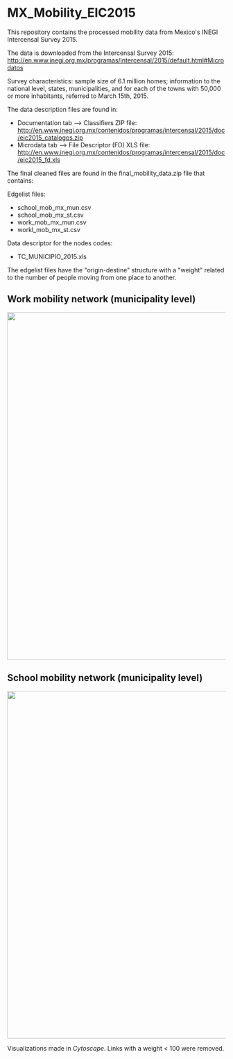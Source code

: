 # MX_Mobility_EIC2015

This repository contains the processed mobility data from Mexico's INEGI Intercensal Survey 2015.

The data is downloaded from the Intercensal Survey 2015: http://en.www.inegi.org.mx/programas/intercensal/2015/default.html#Microdatos

Survey characteristics: sample size of 6.1 million homes; information to the national level, states, municipalities, and for each of the towns with 50,000 or more inhabitants, referred to March 15th, 2015.

The data description files are found in:
* Documentation tab --> Classifiers ZIP file: http://en.www.inegi.org.mx/contenidos/programas/intercensal/2015/doc/eic2015_catalogos.zip
* Microdata tab --> File Descriptor (FD) XLS file: http://en.www.inegi.org.mx/contenidos/programas/intercensal/2015/doc/eic2015_fd.xls

The final cleaned files are found in the final_mobility_data.zip file that contains:

Edgelist files:
- school_mob_mx_mun.csv
- school_mob_mx_st.csv
- work_mob_mx_mun.csv
- workl_mob_mx_st.csv

Data descriptor for the nodes codes:
- TC_MUNICIPIO_2015.xls

The edgelist files have the "origin-destine" structure with a "weight" related to the number of people moving from one place to another.

## Work mobility network (municipality level)

<center>
<img src="https://github.com/jrncarlock/MX_Mobility_EIC2015/blob/master/images/work_mobility_network_mun.png" width="800"/>
</center>

## School mobility network (municipality level)

<center>
<img src="https://github.com/jrncarlock/MX_Mobility_EIC2015/blob/master/images/school_mobility_netowrk_mun.png" width="800"/>
</center>

Visualizations made in *Cytoscape*. Links with a weight < 100 were removed.
